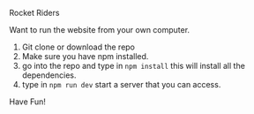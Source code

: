 Rocket Riders

Want to run the website from your own computer.

1. Git clone or download the repo
2. Make sure you have npm installed.
3. go into the repo and type in `npm install` this will install all the dependencies.
4. type in `npm run dev` start a server that you can access.

Have Fun!